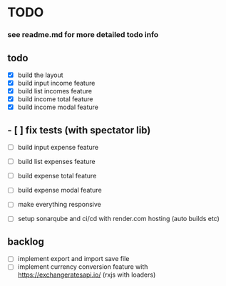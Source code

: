 # TODO

### see readme.md for more detailed todo info

## todo
- [x] build the layout
- [x] build input income feature
- [x] build list incomes feature
- [x] build income total feature
- [x] build income modal feature
## - [ ] fix tests (with spectator lib)
- [ ] build input expense feature
- [ ] build list expenses feature
- [ ] build expense total feature
- [ ] build expense modal feature
- [ ] make everything responsive
- [ ] setup sonarqube and ci/cd with render.com hosting (auto builds etc)


## backlog
- [ ] implement export and import save file
- [ ] implement currency conversion feature with
  https://exchangeratesapi.io/ (rxjs with loaders)
